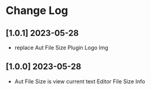 # Change Log

## [1.0.1] 2023-05-28

- replace Aut File Size Plugin Logo Img

## [1.0.0] 2023-05-28

- Aut File Size is view current text Editor File Size Info
